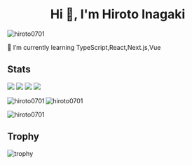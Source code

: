 <h1 align="center">Hi 👋, I'm Hiroto Inagaki</h1>
<p align="left"> <img src="https://komarev.com/ghpvc/?username=hiroto0701&label=Profile%20views&color=0e75b6&style=flat" alt="hiroto0701" /> </p>
🌱 I’m currently learning TypeScript,React,Next.js,Vue

## Stats
![](http://github-profile-summary-cards.vercel.app/api/cards/profile-details?username=hiroto0701&theme=github_dark)
![](http://github-profile-summary-cards.vercel.app/api/cards/repos-per-language?username=hiroto0701&theme=github_dark)
![](http://github-profile-summary-cards.vercel.app/api/cards/most-commit-language?username=hiroto0701&theme=github_dark)
![](http://github-profile-summary-cards.vercel.app/api/cards/stats?username=hiroto0701&theme=github_dark)


<p><img align="left" src="https://github-readme-stats.vercel.app/api/top-langs?username=hiroto0701&show_icons=true&locale=en&layout=compact&theme=github_dark" alt="hiroto0701" /></p>

<p><img align="center" src="https://github-readme-stats.vercel.app/api?username=hiroto0701&show_icons=true&locale=en&theme=github_dark" alt="hiroto0701" /></p>

<p><img align="center" src="https://github-readme-streak-stats.herokuapp.com/?user=hiroto0701&theme=github_dark" alt="hiroto0701" /></p>


## Trophy
![trophy](https://github-profile-trophy.vercel.app/?username=hiroto0701&theme=gruvbox)



<!--
**hiroto0701/hiroto0701** is a ✨ _special_ ✨ repository because its `README.md` (this file) appears on your GitHub profile.

Here are some ideas to get you started:

- 🔭 I’m currently working on ...
- 🌱 I’m currently learning ...
- 👯 I’m looking to collaborate on ...
- 🤔 I’m looking for help with ...
- 💬 Ask me about ...
- 📫 How to reach me: ...
- 😄 Pronouns: ...
- ⚡ Fun fact: ...
-->
